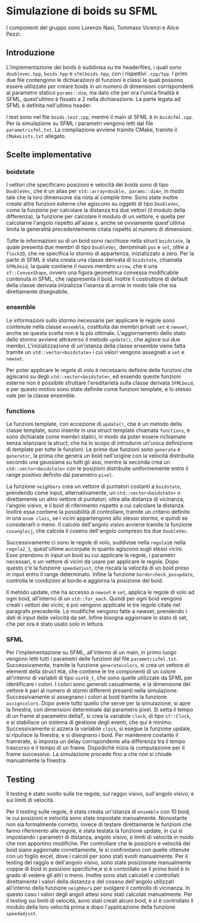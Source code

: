 # Simulazione di boids su SFML

I componenti del gruppo sono Lorenzo Nasi, Tommaso Vicenzi e Alice Pezzi.

## Introduzione

L'implementazione dei boids è suddivisa su tre headerfiles, i quali sono `doublevec.hpp`, `boids.hpp` e `sfmlboids.hpp`, con i rispettivi `.cpp/tpp`.
I primi due file contengono le dichiarazioni di funzioni e classi le quali possono essere utilizzate per creare boids in un numero di dimensioni corrispondenti al parametro statico `params::dim`, ma dato che per ora l'unica finalità è SFML, quest'ultimo è fissato a 2 nella dichiarazione. La parte legata ad SFML è definita nell'ultimo header.

I test sono nel file `boids.test.cpp`, mentre il main di SFML è in `boidsfml.cpp`. Per la simulazione su SFML i parametri vengono letti dal file `parametrisfml.txt`. La compilazione avviene tramite CMake, tramite il `CMakeLists.txt` allegato.

## Scelte implementative 

### boidstate

I vettori che specificano posizioni e velocità dei boids sono di tipo `DoubleVec`, che è un alias per `std::array<double, params::dim>`, in modo tale che la loro dimensione sia nota al compile time. Sono state inoltre create altre funzioni esterne che agiscono su oggetti di tipo `DoubleVec`, come la funzione per calcolare la distanza tra due vettori (il modulo della differenza), la funzione per calcolare il modulo di un vettore, e quella per calcolarne l'angolo rispetto all'asse x, anche se ovviamente quest'ultima limita la generalità precedentemente citata rispetto al numero di dimensioni.

Tutte le informazioni su di un boid sono racchiuse nella struct `boidstate`, la quale presenta due membri di tipo `DoubleVec`, denominati `pos` e `vel`, oltre a `flockID`, che ne specifica lo stormo di appartenza, inizializzato a zero. Per la parte di SFML è stata creata una classe derivata di `boidstate`, chiamata `SFMLboid`, la quale contiene il nuovo membro `arrow`, che è una `sf::ConvexShape`, ovvero una figura geometrica convessa modificabile contenuta in SFML, che rappresenta il boid. 
Inoltre il costruttore di default della classe derivata inizializza l'istanza di arrow in modo tale che sia direttamente disegnabile.

### ensemble

Le informazioni sullo stormo necessarie per applicare le regole sono contenute nella classe `ensemble`, costituita dai membri privati `set` e `newset`, anche se questa scelta non è la più ottimale. L'aggiornamento dello stato dello stormo avviene attraverso il metodo `update()`, che agisce sui due membri. L'inizializzazione di un'istanza della classe ensemble viene fatta tramite un `std::vector<boidstate>` i cui valori vengono assegnati a `set` e `newset`.

Per poter applicare le regole di volo è necessario definire delle funzioni che agiscano su degli `std::vector<boidstate>`, ed essendo queste funzioni esterne non è possibile sfruttare l'ereditarietà sulla classe derivata `SFMLboid`, e per questo motivo sono state definite come funzioni template, e lo stesso vale per la classe ensemble.

### functions

Le funzioni template, con eccezione di `update()`, che è un metodo della classe template, sono inserite in una struct template chiamata `functions`, e sono dichiarate come membri statici, in modo da poter essere richiamate senza istanziare la struct, che ha lo scopo di introdurre un'unica definizione di template per tutte le funzioni.
Le prime due funzioni sono `generate` e `generator`, la prima che genera un boid nell'origine con la velocità distribuita secondo una gaussiana su tutti gli assi, mentre la seconda crea un `std::vector<boidstate>` con le posizioni distribuite uniformemente entro il range positivo definito dal parametro `pixel`. 

La funzione `neighbors` crea un vettore di puntatori costanti a `boidstate`, prendendo come input, alternativamente, un `std::vector<boidstate>` o direttamente un altro vettore di puntatori, oltre alla distanza di vicinanza, l'angolo visivo, e il boid di riferimento rispetto a cui calcolare la distanza. Inoltre essa contiene la possibilità di controllare, tramite un criterio definito in una `enum class`, se i vicini appartengono allo stesso stormo, e quindi se considerarli o meno. Il calcolo dell'angolo visivo avviene tramite la funzione `cosangleij`, che calcola il coseno dell'angolo compreso tra due `DoubleVec`.

Successivamente ci sono le regole di volo, suddivise nella `regola1`e nella `regola2_3`, quest'ultime accorpate in quanto agiscono sugli stessi vicini. Esse prendono in input un boid su cui applicare le regole, i parametri necessari, e un vettore di vicini da usare per applicare le regole. 
Dopo questo c'è la funzione `speedadjust`, che riscala la velocità di un boid preso in input entro il range determinato.
Infine la funzione `bordercheck_posupdate`, controlla le condizioni al bordo e aggiorna la posizione del boid.

Il metodo update, che ha accesso a `newset` e `set`, applica le regole di volo ad ogni boid, all'interno di un `std::for_each`. Quindi per ogni boid vengono creati i vettori dei vicini, e poi vengono applicate le tre regole citate nel paragrafo precedente. Le modifiche vengono fatte a newset, prendendo i dati di input delle velocità da set. Infine bisogna aggiornare lo stato di set, che per ora è stato usato solo in lettura.

### SFML

Per l'implementazione su SFML, all'interno di un main, in primo luogo vengono letti tutti i parametri delle funzioni dal file `parametrisfml.txt`. Successivamente, tramite la funzione `generatecolors`, si crea un vettore di elementi della struct `RGB`, che contiene le tre componenti di un colore all'interno di variabili di tipo `uint8_t`, che sono quelle utilizzate da SFML per identificare i colori. I colori sono generati casualmente, e la dimensione del vettore è pari al numero di stormi differenti presenti nella simulazione. Successivamente si assegnano i colori ai boid tramite la funzione `assigncolors`. 
Dopo avere tutto quello che serve per la simulazione, si apre la finestra, con dimensioni determinate dal parametro pixel. Si setta il tempo di un frame al parametro deltaT, si crea la variabile `clock`, di tipo `sf::Clock`, e si stabilisce un sistema di gestione degli eventi, che qui è minimo. Successivamente si azzera la variabile `clock`, si esegue la funzione update, si ripulisce la finestra, e si disegnano i boid. 
Per mantenere costante il framerate, si imposta un delay corrispondente alla differenza tra il tempo trascorso e il tempo di un frame. Dopodichè inizia la computazione per il frame successivo.
La simulazione procede fino a che non si chiude manualmente la finestra.

## Testing

Il testing è stato svolto sulle tre regole, sul raggio visivo, sull'angolo visivo, e sui limiti di velocità.

Per il testing sulle regole, è stata creata un'istanza di `ensemble` con 10 boid, le cui posizioni e velocità sono state impostate manualmente. Nonostante non sia formalmente corretto, invece di testare direttamente le funzioni che fanno riferimento alle regole, è stata testata la funzione update, in cui si impostando i parametri di distanza, angolo visivo, e limitì di velocità in modo che non apportino modifiche. Per controllare che le posizioni e velocità dei boid siano aggiornate correttamente, le si confrontano con quelle ottenute con un foglio excel, dove i calcoli per sono stati svolti manualmente. 
Per il testing del raggio e dell'angolo visivo, sono state posizionate manualmente coppie di boid in posizioni specifiche,e si è controllato se il primo boid è in grado di vedere gli altri o meno. Inoltre sono stati calcolati e controllati direttamente i valori della distanza e del coseno dell'angolo utilizzati all'interno della funzione `neighbors` per svolgere il controllo di vicinanza. In questo caso i valori degli angoli attesi sono stati calcolati manualmente.
Per il testing sui limiti di velocità, sono stati creati alcuni boid, è si è controllato il modulo della loro velocità prima e dopo l'applicazione della funzione `speedadjust`.